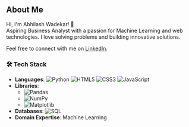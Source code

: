 ## About Me  
Hi, I'm Abhilash Wadekar! 👋  
Aspiring Business Analyst with a passion for Machine Learning and web technologies. I love solving problems and building innovative solutions.  

Feel free to connect with me on [LinkedIn](https://www.linkedin.com/in/abhilashwadekar/).


### 🛠️ Tech Stack
- **Languages**:
  ![Python](https://img.shields.io/badge/-Python-3776AB?logo=python&logoColor=white&style=flat)
  ![HTML5](https://img.shields.io/badge/-HTML5-E34F26?logo=html5&logoColor=white&style=flat)
  ![CSS3](https://img.shields.io/badge/-CSS3-1572B6?logo=css3&logoColor=white&style=flat)
  ![JavaScript](https://img.shields.io/badge/-JavaScript-F7DF1E?logo=javascript&logoColor=black&style=flat)
- **Libraries**:
  - ![Pandas](https://img.shields.io/badge/-Pandas-150458?logo=pandas&logoColor=white&style=flat)
  - ![NumPy](https://img.shields.io/badge/-NumPy-013243?logo=numpy&logoColor=white&style=flat)
  - ![Matplotlib](https://img.shields.io/badge/-Matplotlib-blue?style=flat)
- **Databases**:
  ![SQL](https://img.shields.io/badge/-SQL-lightgrey?logo=sqlite&style=flat)
- **Domain Expertise**: Machine Learning


